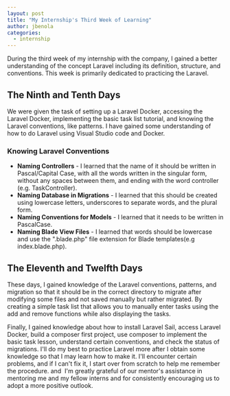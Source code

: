 ```yaml
---
layout: post
title: "My Internship's Third Week of Learning"
author: jbenola
categories:
  - internship
---
```


During the third week of my internship with the company, I gained a better understanding of the concept Laravel including its definition, structure, and conventions. This week is primarily dedicated to practicing the Laravel.

## The Ninth and Tenth Days

We were given the task of setting up a Laravel Docker, accessing the Laravel Docker, implementing the basic task list tutorial, and knowing the Laravel conventions, like patterns. I have gained some understanding of how to do Laravel using Visual Studio code and Docker.

### Knowing Laravel Conventions

- **Naming Controllers** - I learned that the name of it should be written in Pascal/Capital Case, with all the words written in the singular form, without any spaces between them, and ending with the word controller (e.g. TaskController).
- **Naming Database in Migrations** - I learned that this should be created using lowercase letters, underscores to separate words, and the plural form.
- **Naming Conventions for Models** - I learned that it needs to be written in PascalCase.
- **Naming Blade View Files** - I learned that words should be lowercase and use the ".blade.php" file extension for Blade templates(e.g index.blade.php).

## The Eleventh and Twelfth Days

These days, I gained knowledge of the Laravel conventions, patterns, and migration so that it should be in the correct directory to migrate after modifying some files and not saved manually but rather migrated. By creating a simple task list that allows you to manually enter tasks using the add and remove functions while also displaying the tasks.

Finally, I gained knowledge about how to install Laravel Sail, access Laravel Docker, build a composer first project, use composer to implement the basic task lesson, understand certain conventions, and check the status of migrations. I'll do my best to practice Laravel more after I obtain some knowledge so that I may learn how to make it. I'll encounter certain problems, and if I can't fix it, I start over from scratch to help me remember the procedure. and  I'm greatly grateful of our mentor's assistance in mentoring me and my fellow interns and for consistently encouraging us to adopt a more positive outlook.
